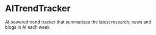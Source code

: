# AITrendTracker
AI powered trend tracker that summarizes the latest research, news and blogs in AI each week
